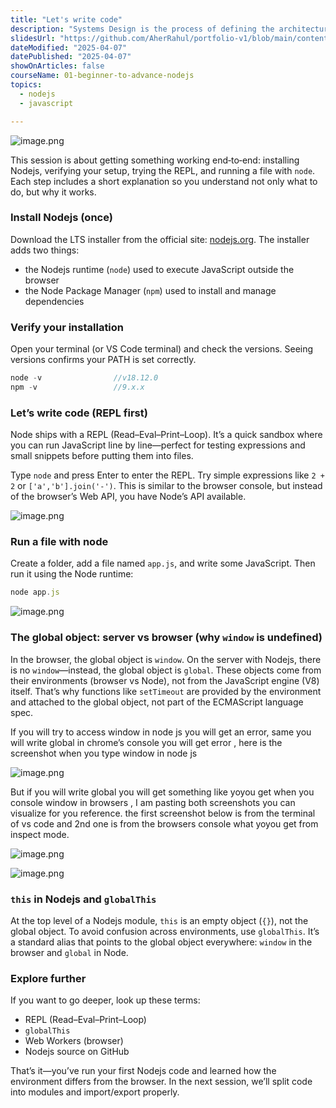 ```yaml
---
title: "Let's write code"
description: "Systems Design is the process of defining the architecture, components, modules, interfaces, and data for a system to satisfy specified requirements. It involves translating user requirements into a detailed blueprint that guides the implementation phase. The goal is to create a well-organized and efficient structure that meets the intended purpose while considering factors like scalability, maintainability, and performance."
slidesUrl: "https://github.com/AherRahul/portfolio-v1/blob/main/content/articles"
dateModified: "2025-04-07"
datePublished: "2025-04-07"
showOnArticles: false
courseName: 01-beginner-to-advance-nodejs
topics:
  - nodejs
  - javascript

---
```


![image.png](https://res.cloudinary.com/duojkrgue/image/upload/v1757930702/Portfolio/nodeJsCourse/3_xveryy.png)

<!-- # 📖 My Personal Notes – Let’s write code -->

This session is about getting something working end‑to‑end: installing Nodejs, verifying your setup, trying the REPL, and running a file with `node`. Each step includes a short explanation so you understand not only what to do, but why it works.

### Install Nodejs (once)

Download the LTS installer from the official site: [nodejs.org](https://nodejs.org/). The installer adds two things:
- the Nodejs runtime (`node`) used to execute JavaScript outside the browser
- the Node Package Manager (`npm`) used to install and manage dependencies

### Verify your installation

Open your terminal (or VS Code terminal) and check the versions. Seeing versions confirms your PATH is set correctly.

```jsx
node -v                //v18.12.0
npm -v                 //9.x.x
```


### Let’s write code (REPL first)

Node ships with a REPL (Read–Eval–Print–Loop). It’s a quick sandbox where you can run JavaScript line by line—perfect for testing expressions and small snippets before putting them into files.

Type `node` and press Enter to enter the REPL. Try simple expressions like `2 + 2` or `['a','b'].join('-')`. This is similar to the browser console, but instead of the browser’s Web API, you have Node’s API available.

![image.png](https://i.ibb.co/fDHCd6p/3.jpg)

### Run a file with node

Create a folder, add a file named `app.js`, and write some JavaScript. Then run it using the Node runtime:

```jsx
node app.js
```

![image.png](https://i.ibb.co/vHyGmq6/4.jpg)

### The global object: server vs browser (why `window` is undefined)

In the browser, the global object is `window`. On the server with Nodejs, there is no `window`—instead, the global object is `global`. These objects come from their environments (browser vs Node), not from the JavaScript engine (V8) itself. That’s why functions like `setTimeout` are provided by the environment and attached to the global object, not part of the ECMAScript language spec.

If you will try to access window in node js you will get an error, same you will write global in chrome’s console you will get error , here is the screenshot when you type window in node js

![image.png](https://i.ibb.co/Ykr7dy2/5.jpg)

But if you will write global you will get something like yoyou get when you console window in browsers , I am pasting both screenshots you can visualize for you reference. the first screenshot below is from the terminal of vs code and 2nd one is from the browsers console what yoyou get from inspect mode.

![image.png](https://i.ibb.co/5sySj04/6.jpg)

![image.png](https://i.ibb.co/47PH8Ch/7.jpg)

### `this` in Nodejs and `globalThis`

At the top level of a Nodejs module, `this` is an empty object (`{}`), not the global object. To avoid confusion across environments, use `globalThis`. It’s a standard alias that points to the global object everywhere: `window` in the browser and `global` in Node.

### Explore further

If you want to go deeper, look up these terms:

- REPL (Read–Eval–Print–Loop)
- `globalThis`
- Web Workers (browser)
- Nodejs source on GitHub


That’s it—you’ve run your first Nodejs code and learned how the environment differs from the browser. In the next session, we’ll split code into modules and import/export properly.

